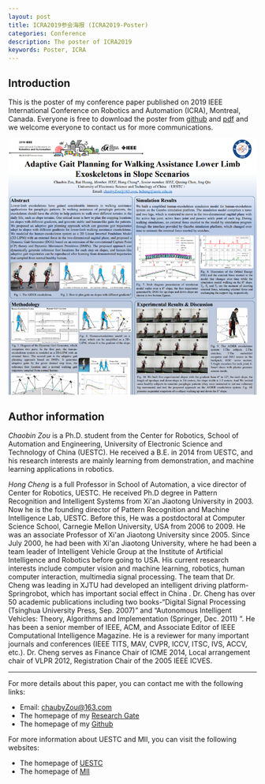 ```yaml
---
layout: post
title: ICRA2019参会海报 (ICRA2019-Poster)
categories: Conference
description: The poster of ICRA2019
keywords: Poster, ICRA
---
```


## Introduction
This is the poster of my conference paper published on 2019 IEEE International Conference on Robotics and Automation (ICRA), Montreal, Canada. 
Everyone is free to download the poster from [github](https://github.com/chauby/ICRA2019-Poster) and [pdf](/assets/pdf/ICRA2019-Poster.pdf) and we welcome everyone to contact us for more communications.

![ICRA2019-poster](/images/posts/conference/ICRA2019_poster_picture.png)

## Author information
*Chaobin Zou* is a Ph.D. student from the Center for Robotics, School of Automation and Engineering, University of Electronic Science and Technology of China (UESTC). He received a B.E. in 2014 from UESTC, and his research interests are mainly learning from demonstration, and machine learning applications in robotics.

*Hong Cheng*  is a full Professor in School of Automation, a vice director of Center for Robotics, UESTC. He received Ph.D degree in Pattern Recognition and Intelligent Systems from Xi'an Jiaotong University in 2003. Now he is the founding director of Pattern Recognition and Machine Intelligence Lab, UESTC. Before this, He was a postdoctoral at Computer Science School, Carnegie Mellon University, USA from 2006 to 2009. He was an associate Professor of Xi'an Jiaotong University since 2005. Since July 2000, he had been with Xi'an Jiaotong University, where he had been a team leader of Intelligent Vehicle Group at the Institute of Artificial Intelligence and Robotics before going to USA.
His current research interests include computer vision and machine learning, robotics, human computer interaction, multimedia signal processing. The team that Dr. Cheng was leading in XJTU had developed an intelligent driving platform-Springrobot, which has important social effect in China . Dr. Cheng has over 50 academic publications including two books-“Digital Signal Processing (Tsinghua University Press, Sep. 2007)” and “Autonomous Intelligent Vehicles: Theory, Algorithms and Implementation (Springer, Dec. 2011) ”. He has been a senior member of IEEE, ACM, and Associate Editor of IEEE Computational Intelligence Magazine. He is a reviewer for many important journals and conferences (IEEE TITS, MAV, CVPR, ICCV, ITSC, IVS, ACCV, etc.). Dr. Cheng serves as Finance Chair of ICME 2014, Local arrangement chair of VLPR 2012, Registration Chair of the 2005 IEEE ICVES.

---
For more details about this paper, you can contact me with the following links:
+ Email: chaubyZou@163.com
+ The homepage of my [Research Gate](https://www.researchgate.net/profile/Chaobin_Zou3)
+ The homepage of my [Github](https://github.com/chauby)

For more information about UESTC and MII, you can visit the following websites:
+ The homepage of [UESTC](https://www.uestc.edu.cn)
+ The homepage of [MII](http://www.uestcrobot.net)
